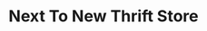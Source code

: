 ---
title: "Next To New Thrift Store"
url: /spokane-valley/next-to-new-thrift-store/
shop: charity
---